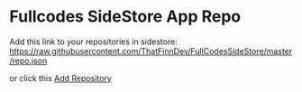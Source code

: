 # Fullcodes SideStore App Repo
 Add this link to your repositories in sidestore:
 https://raw.githubusercontent.com/ThatFinnDev/FullCodesSideStore/master/repo.json

 or click this [Add Repository](sidestore://source?url=https://raw.githubusercontent.com/ThatFinnDev/FullCodesSideStore/master/repo.json)